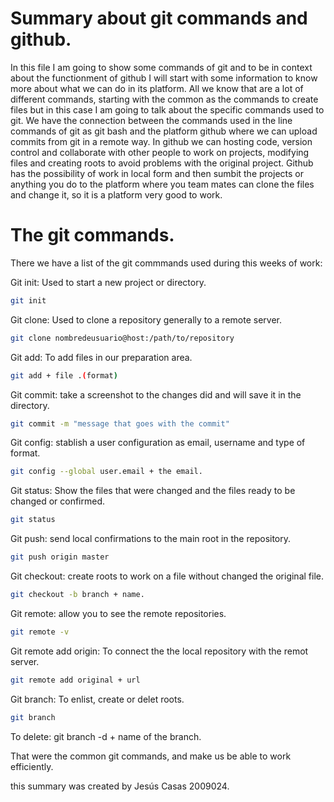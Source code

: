 # Summary about git commands and github.

In this file I am going to show some commands of git and to be in context about the functionment of github
I will start with some information to know more about what we can do in its platform. 
All we know that are a lot of different commands, starting with the common as the commands to create files but in this case I am going to talk about the specific commands used to git. 
We have the connection between the commands used in the line commands of git as git bash and the platform github where we can upload commits from git in a remote way.
In github we can hosting code, version control and collaborate with other people to work on projects, modifying files and creating roots to avoid problems with the original project.
Github has the possibility of work in local form and then sumbit the projects or anything you do to the platform where you team mates can clone the files and change it, so it is a platform very good to work.

# The git commands.

There we have a list of the git commmands used during this weeks of work:

Git init: Used to start a new project or directory.
```sh
git init
```

Git clone: Used to clone a repository generally to a remote server.
```sh
git clone nombredeusuario@host:/path/to/repository
```

Git add: To add files in our preparation area.
```sh
git add + file .(format)
```

Git commit: take a screenshot to the changes did and will save it in the directory.
```sh
git commit -m "message that goes with the commit"
```

Git config: stablish a user configuration as email, username and type of format.
```sh 
git config --global user.email + the email.
```

Git status: Show the files that were changed and the files ready to be changed or confirmed.
```sh
git status
```
Git push: send local confirmations to the main root in the repository.
```sh
git push origin master
```
Git checkout: create roots to work on a file without changed the original file.
```sh
git checkout -b branch + name.
```
 
Git remote: allow you to see the remote repositories.
```sh
git remote -v
```

Git remote add origin: To connect the the local repository with the remot server.
```sh
git remote add original + url
```

Git branch: To enlist, create or delet roots.
```sh
git branch
```
To delete: git branch -d + name of the branch.

That were the common git commands, and make us be able to work efficiently. 

this summary was created by Jesús Casas 2009024.

 
